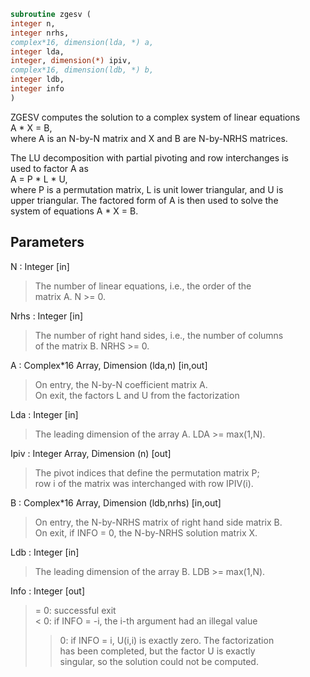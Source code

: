 ```fortran  
subroutine zgesv (  
integer n,  
integer nrhs,  
complex*16, dimension(lda, *) a,  
integer lda,  
integer, dimension(*) ipiv,  
complex*16, dimension(ldb, *) b,  
integer ldb,  
integer info  
)  
```  
  
ZGESV computes the solution to a complex system of linear equations  
A * X = B,  
where A is an N-by-N matrix and X and B are N-by-NRHS matrices.  
  
The LU decomposition with partial pivoting and row interchanges is  
used to factor A as  
A = P * L * U,  
where P is a permutation matrix, L is unit lower triangular, and U is  
upper triangular.  The factored form of A is then used to solve the  
system of equations A * X = B.  
  
## Parameters  
N : Integer [in]  
> The number of linear equations, i.e., the order of the  
> matrix A.  N >= 0.  
  
Nrhs : Integer [in]  
> The number of right hand sides, i.e., the number of columns  
> of the matrix B.  NRHS >= 0.  
  
A : Complex*16 Array, Dimension (lda,n) [in,out]  
> On entry, the N-by-N coefficient matrix A.  
> On exit, the factors L and U from the factorization  
  
Lda : Integer [in]  
> The leading dimension of the array A.  LDA >= max(1,N).  
  
Ipiv : Integer Array, Dimension (n) [out]  
> The pivot indices that define the permutation matrix P;  
> row i of the matrix was interchanged with row IPIV(i).  
  
B : Complex*16 Array, Dimension (ldb,nrhs) [in,out]  
> On entry, the N-by-NRHS matrix of right hand side matrix B.  
> On exit, if INFO = 0, the N-by-NRHS solution matrix X.  
  
Ldb : Integer [in]  
> The leading dimension of the array B.  LDB >= max(1,N).  
  
Info : Integer [out]  
> = 0:  successful exit  
> < 0:  if INFO = -i, the i-th argument had an illegal value  
> > 0:  if INFO = i, U(i,i) is exactly zero.  The factorization  
> has been completed, but the factor U is exactly  
> singular, so the solution could not be computed.  
  
